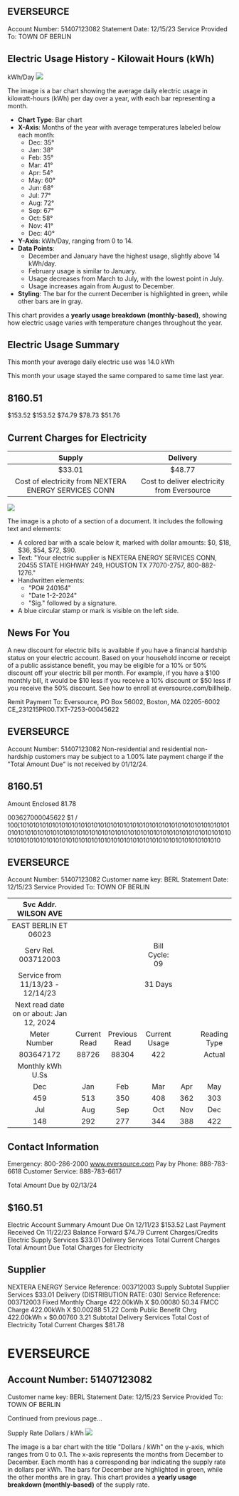 ## EVERSEURCE

Account Number: 51407123082
Statement Date: 12/15/23
Service Provided To:
TOWN OF BERLIN

## Electric Usage History - Kilowait Hours (kWh)

kWh/Day
![](images/img-0.jpeg)

The image is a bar chart showing the average daily electric usage in kilowatt-hours (kWh) per day over a year, with each bar representing a month. 

- **Chart Type**: Bar chart
- **X-Axis**: Months of the year with average temperatures labeled below each month:
  - Dec: 35°
  - Jan: 38°
  - Feb: 35°
  - Mar: 41°
  - Apr: 54°
  - May: 60°
  - Jun: 68°
  - Jul: 77°
  - Aug: 72°
  - Sep: 67°
  - Oct: 58°
  - Nov: 41°
  - Dec: 40°
- **Y-Axis**: kWh/Day, ranging from 0 to 14.
- **Data Points**: 
  - December and January have the highest usage, slightly above 14 kWh/day.
  - February usage is similar to January.
  - Usage decreases from March to July, with the lowest point in July.
  - Usage increases again from August to December.
- **Styling**: The bar for the current December is highlighted in green, while other bars are in gray.

This chart provides a **yearly usage breakdown (monthly-based)**, showing how electric usage varies with temperature changes throughout the year.

## Electric Usage Summary

This month your average daily electric use was 14.0 kWh

This month your usage stayed the same compared to same time last year.

## 8160.51

$153.52
$153.52
$74.79
$78.73
$51.76

## Current Charges for Electricity

| Supply | Delivery |
| :--: | :--: |
| \$33.01 | \$48.77 |
| Cost of electricity from NEXTERA ENERGY SERVICES CONN | Cost to deliver electricity from Eversource |

![](images/img-1.jpeg)

The image is a photo of a section of a document. It includes the following text and elements:

- A colored bar with a scale below it, marked with dollar amounts: $0, $18, $36, $54, $72, $90.
- Text: "Your electric supplier is NEXTERA ENERGY SERVICES CONN, 20455 STATE HIGHWAY 249, HOUSTON TX 77070-2757, 800-882-1276."
- Handwritten elements:
  - "PO# 240164"
  - "Date 1-2-2024"
  - "Sig." followed by a signature.
- A blue circular stamp or mark is visible on the left side.

## News For You

A new discount for electric bills is available if you have a financial hardship status on your electric account. Based on your household income or receipt of a public assistance benefit, you may be eligible for a $10 \%$ or $50 \%$ discount off your electric bill per month. For example, if you have a $\$ 100$ monthly bill, it would be $\$ 10$ less if you receive a $10 \%$ discount or $\$ 50$ less if you receive the $50 \%$ discount. See how to enroll at eversource.com/billhelp.

Remit Payment To: Eversource, PO Box 56002, Boston, MA 02205-6002
CE_231215PR00.TXT-7253-00045622

## EVERSEURCE

Account Number: 51407123082
Non-residential and residential non-hardship customers may be subject to a $1.00 \%$ late payment charge if the "Total Amount Due" is not received by $01 / 12 / 24$.

## $8160.51$

Amount Enclosed
$81.78$

003627000045622
$1 / 100[10101010101010101010101010101010101010101010101010101010101010101010101010101010101010101010101010101010101010101010101010101010101010101010101010101010101010101010101010101010101010101010101010101010

## EVERSEURCE

Account Number: 51407123082
Customer name key: BERL
Statement Date: 12/15/23
Service Provided To:
TOWN OF BERLIN

| Svc Addr. WILSON AVE |  |  |  |  |  |
| :--: | :--: | :--: | :--: | :--: | :--: |
| EAST BERLIN ET 06023 |  |  |  |  |  |
| Serv Rel. 003712003 |  |  | Bill Cycle: 09 |  |  |
| Service from 11/13/23 - 12/14/23 |  |  | 31 Days |  |  |
| Next read date on or about: Jan 12, 2024 |  |  |  |  |  |
| Meter <br> Number | Current <br> Read | Previous <br> Read | Current <br> Usage |  | Reading <br> Type |
| 803647172 | 88726 | 88304 | 422 |  | Actual |
| Monthly kWh U.Ss |  |  |  |  |  |
| Dec | Jan | Feb | Mar | Apr | May | Jun |
| 459 | 513 | 350 | 408 | 362 | 303 | 308 |
| Jul | Aug | Sep | Oct | Nov | Dec |  |
| 148 | 292 | 277 | 344 | 388 | 422 |  |

## Contact Information

Emergency: 800-286-2000
www.eversource.com
Pay by Phone: 888-783-6618
Customer Service: 888-783-6617

Total Amount Due
by $02 / 13 / 24$

## $160.51

Electric Account Summary
Amount Due On 12/11/23
$153.52
Last Payment Received On 11/22/23
Balance Forward
$74.79
Current Charges/Credits
Electric Supply Services
$33.01
Delivery Services
Total Current Charges
Total Amount Due
Total Charges for Electricity

## Supplier

NEXTERA ENERGY
Service Reference: 003712003
Supply
Subtotal Supplier Services
$33.01
Delivery
(DISTRIBUTION RATE: 030)
Service Reference: 003712003
Fixed Monthly Charge
422.00kWh X $\$ 0.00080$
$50.34$
FMCC Charge
422.00kWh X $\$ 0.00288$
$51.22$
Comb Public Benefit Chrg
$422.00 \mathrm{kWh} \times \$ 0.00760$
$3.21$
Subtotal Delivery Services
Total Cost of Electricity
Total Current Charges
$\$ 81.78$

# EVERSEURCE 

## Account Number: 51407123082

Customer name key: BERL
Statement Date: $12 / 15 / 23$
Service Provided To:
TOWN OF BERLIN

Continued from previous page...

Supply Rate
Dollars / kWh
![](images/img-2.jpeg)

The image is a bar chart with the title "Dollars / kWh" on the y-axis, which ranges from 0 to 0.1. The x-axis represents the months from December to December. Each month has a corresponding bar indicating the supply rate in dollars per kWh. The bars for December are highlighted in green, while the other months are in gray. This chart provides a **yearly usage breakdown (monthly-based)** of the supply rate.
